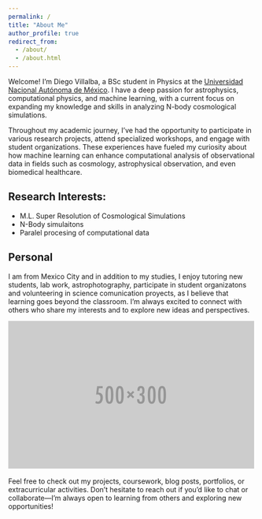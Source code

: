 ```yaml
---
permalink: /
title: "About Me"
author_profile: true
redirect_from: 
  - /about/
  - /about.html
---
```

Welcome! I’m Diego Villalba, a BSc student in Physics at the [Universidad Nacional Autónoma de México](https://en.wikipedia.org/wiki/National_Autonomous_University_of_Mexico). I have a deep passion for astrophysics, computational physics, and machine learning, with a current focus on expanding my knowledge and skills in analyzing N-body cosmological simulations.

Throughout my academic journey, I’ve had the opportunity to participate in various research projects, attend specialized workshops, and engage with student organizations. These experiences have fueled my curiosity about how machine learning can enhance computational analysis of observational data in fields such as cosmology, astrophysical observation, and even biomedical healthcare.

## Research Interests:
- M.L. Super Resolution of Cosmological Simulations 
- N-Body simulaitons
- Paralel procesing of computational data


## Personal
I am from Mexico City and in addition to my studies, I enjoy tutoring new students, lab work, astrophotography, participate in student organizatons and volunteering in science comunication proyects, as I believe that learning goes beyond the classroom. I’m always excited to connect with others who share my interests and to explore new ideas and perspectives.

<img src='/images/500x300.png'>

Feel free to check out my projects, coursework, blog posts, portfolios, or extracurricular activities. Don’t hesitate to reach out if you’d like to chat or collaborate—I’m always open to learning from others and exploring new opportunities!

